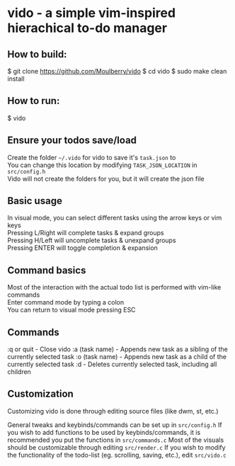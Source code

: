 # vido - a simple vim-inspired hierachical to-do manager

## How to build:
$ git clone https://github.com/Moulberry/vido
$ cd vido
$ sudo make clean install 

## How to run:
$ vido

## Ensure your todos save/load
Create the folder `~/.vido` for vido to save it's `task.json` to  
You can change this location by modifying `TASK_JSON_LOCATION` in `src/config.h`  
Vido will not create the folders for you, but it will create the json file

## Basic usage
In visual mode, you can select different tasks using the arrow keys or vim keys  
Pressing L/Right will complete tasks & expand groups  
Pressing H/Left will uncomplete tasks & unexpand groups  
Pressing ENTER will toggle completion & expansion  

## Command basics
Most of the interaction with the actual todo list is performed with vim-like commands  
Enter command mode by typing a colon  
You can return to visual mode pressing ESC  

## Commands
:q or quit - Close vido
:a (task name) - Appends new task as a sibling of the currently selected task
:o (task name) - Appends new task as a child of the currently selected task
:d - Deletes currently selected task, including all children  

## Customization
Customizing vido is done through editing source files (like dwm, st, etc.)

General tweaks and keybinds/commands can be set up in `src/config.h`
If you wish to add functions to be used by keybinds/commands, it is recommended you put the functions in `src/commands.c`
Most of the visuals should be customizable through editing `src/render.c`
If you wish to modify the functionality of the todo-list (eg. scrolling, saving, etc.), edit `src/vido.c`
